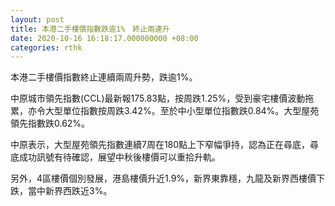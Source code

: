 ```yaml
---
layout: post
title: 本港二手樓價指數跌逾1%　終止兩連升
date: 2020-10-16 16:18:17.000000000 +08:00
categories: rthk
---
```


本港二手樓價指數終止連續兩周升勢，跌逾1%。

中原城市領先指數(CCL)最新報175.83點，按周跌1.25%，受到豪宅樓價波動拖累，亦令大型單位指數按周跌3.42%。至於中小型單位指數跌0.84%。大型屋苑領先指數跌0.62%。

中原表示，大型屋苑領先指數連續7周在180點上下窄幅爭持，認為正在尋底，尋底成功訊號有待確認，展望中秋後樓價可以重拾升軌。

另外，4區樓價個別發展，港島樓價升近1.9%，新界東靠穩，九龍及新界西樓價下跌，當中新界西跌近3%。
